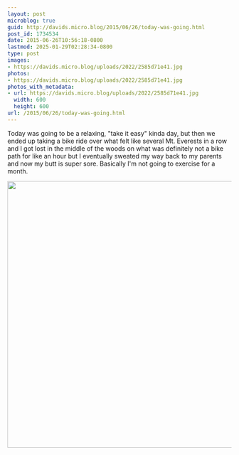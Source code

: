 ```yaml
---
layout: post
microblog: true
guid: http://davids.micro.blog/2015/06/26/today-was-going.html
post_id: 1734534
date: 2015-06-26T10:56:18-0800
lastmod: 2025-01-29T02:28:34-0800
type: post
images:
- https://davids.micro.blog/uploads/2022/2585d71e41.jpg
photos:
- https://davids.micro.blog/uploads/2022/2585d71e41.jpg
photos_with_metadata:
- url: https://davids.micro.blog/uploads/2022/2585d71e41.jpg
  width: 600
  height: 600
url: /2015/06/26/today-was-going.html
---
```

Today was going to be a relaxing, "take it easy" kinda day, but then we ended up taking a bike ride over what felt like several Mt. Everests in a row and I got lost in the middle of the woods on what was definitely not a bike path for like an hour but I eventually sweated my way back to my parents and now my butt is super sore. Basically I'm not going to exercise for a month.

<img src="/uploads/2022/2585d71e41.jpg" width="600" height="600" alt="">
